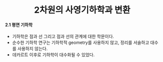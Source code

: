 
<div align="center">
  <h1>2차원의 사영기하학과 변환</h1>
</div>

  #### 2.1 평면 기하학
  - 기하학은 점과 선 그리고 점과 선의 관계에 대한 학문이다.
  - 순수한 기하학 연구는 기하학적 geometry를 사용하지 않고, 정리를 서술하고 대수를 사용하지 않는다.
  - 데카르트 이후로 기하학이 대수화될 수 있었다. 
